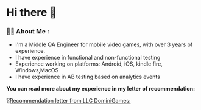 # Hi there 👋
### :woman_technologist: About Me :

+ I'm a Middle QA Engineer for mobile video games, with over 3 years of experience.
+ I have experience in functional and non-functional testing 
+ Experience working on platforms: Android, iOS, kindle fire, Windows,MacOS
+ I have experience in AB testing based on analytics events

**You can read more about my experience in my letter of recommendation:**

:medal_military:[Recommendation letter from LLC DominiGames:](https://drive.google.com/file/d/1gHYBztBoc4YdY7ZxcsnrG2A5cCiFf08-/view?usp=share_link)
<!--
